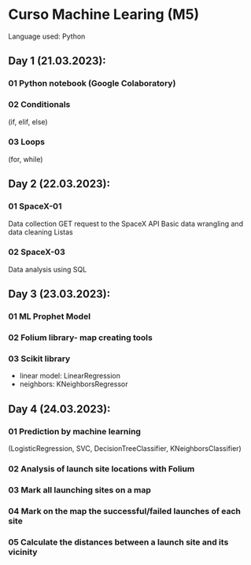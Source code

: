 # Curso Machine Learing (M5)
Language used: Python 

## Day 1 (21.03.2023):

### 01 Python notebook (Google Colaboratory)


### 02 Conditionals

(if, elif, else)

### 03 Loops 

(for, while)

## Day 2 (22.03.2023):

### 01 SpaceX-01
Data collection
GET request to the SpaceX API
Basic data wrangling and data cleaning
Listas

### 02 SpaceX-03
Data analysis using SQL

## Day 3 (23.03.2023):

### 01 ML Prophet Model

### 02 Folium library- map creating tools

### 03 Scikit library 
- linear model: LinearRegression
- neighbors: KNeighborsRegressor

## Day 4 (24.03.2023):

### 01 Prediction by machine learning 
(LogisticRegression, SVC, DecisionTreeClassifier, KNeighborsClassifier)
### 02 Analysis of launch site locations with Folium
### 03 Mark all launching sites on a map
### 04 Mark on the map the successful/failed launches of each site
### 05 Calculate the distances between a launch site and its vicinity

